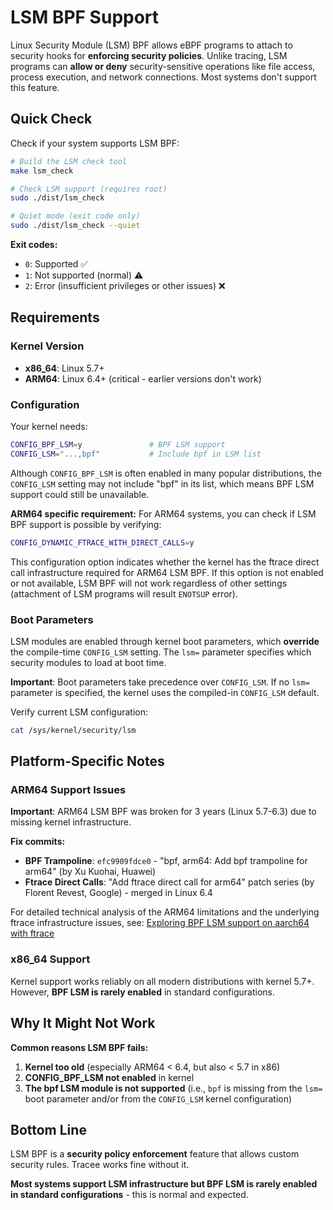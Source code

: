 # LSM BPF Support

Linux Security Module (LSM) BPF allows eBPF programs to attach to security hooks for **enforcing security policies**. Unlike tracing, LSM programs can **allow or deny** security-sensitive operations like file access, process execution, and network connections. Most systems don't support this feature.

## Quick Check

Check if your system supports LSM BPF:

```bash
# Build the LSM check tool
make lsm_check

# Check LSM support (requires root)
sudo ./dist/lsm_check

# Quiet mode (exit code only)  
sudo ./dist/lsm_check --quiet
```

**Exit codes:**
- `0`: Supported ✅
- `1`: Not supported (normal) ⚠️  
- `2`: Error (insufficient privileges or other issues) ❌

## Requirements

### Kernel Version
- **x86_64**: Linux 5.7+ 
- **ARM64**: Linux 6.4+ (critical - earlier versions don't work)

### Configuration
Your kernel needs:
```bash
CONFIG_BPF_LSM=y               # BPF LSM support
CONFIG_LSM="...,bpf"           # Include bpf in LSM list
```

Although `CONFIG_BPF_LSM` is often enabled in many popular distributions, the `CONFIG_LSM` setting may not include "bpf" in its list, which means BPF LSM support could still be unavailable.

**ARM64 specific requirement:**
For ARM64 systems, you can check if LSM BPF support is possible by verifying:
```bash
CONFIG_DYNAMIC_FTRACE_WITH_DIRECT_CALLS=y
```

This configuration option indicates whether the kernel has the ftrace direct call infrastructure required for ARM64 LSM BPF. If this option is not enabled or not available, LSM BPF will not work regardless of other settings (attachment of LSM programs will result `ENOTSUP` error).

### Boot Parameters

LSM modules are enabled through kernel boot parameters, which **override** the compile-time `CONFIG_LSM` setting. The `lsm=` parameter specifies which security modules to load at boot time.

**Important**: Boot parameters take precedence over `CONFIG_LSM`. If no `lsm=` parameter is specified, the kernel uses the compiled-in `CONFIG_LSM` default.

Verify current LSM configuration:
```bash
cat /sys/kernel/security/lsm
```

## Platform-Specific Notes

### ARM64 Support Issues

**Important**: ARM64 LSM BPF was broken for 3 years (Linux 5.7-6.3) due to missing kernel infrastructure.

**Fix commits:**
- **BPF Trampoline**: `efc9909fdce0` - "bpf, arm64: Add bpf trampoline for arm64" (by Xu Kuohai, Huawei)
- **Ftrace Direct Calls**: "Add ftrace direct call for arm64" patch series (by Florent Revest, Google) - merged in Linux 6.4

For detailed technical analysis of the ARM64 limitations and the underlying ftrace infrastructure issues, see: [Exploring BPF LSM support on aarch64 with ftrace](https://www.exein.io/blog/exploring-bpf-lsm-support-on-aarch64-with-ftrace)

### x86_64 Support
Kernel support works reliably on all modern distributions with kernel 5.7+. However, **BPF LSM is rarely enabled** in standard configurations.

## Why It Might Not Work

**Common reasons LSM BPF fails:**

1. **Kernel too old** (especially ARM64 < 6.4, but also < 5.7 in x86)
2. **CONFIG_BPF_LSM not enabled** in kernel
3. **The bpf LSM module is not supported** (i.e., `bpf` is missing from the `lsm=` boot parameter and/or from the `CONFIG_LSM` kernel configuration)

## Bottom Line

LSM BPF is a **security policy enforcement** feature that allows custom security rules. Tracee works fine without it. 

**Most systems support LSM infrastructure but BPF LSM is rarely enabled in standard configurations** - this is normal and expected.